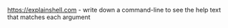 https://explainshell.com - write down a command-line to see the help text that matches each argument
